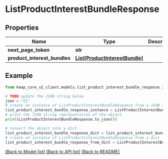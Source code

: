 # ListProductInterestBundleResponse


## Properties

Name | Type | Description | Notes
------------ | ------------- | ------------- | -------------
**next_page_token** | **str** |  | [optional] 
**product_interest_bundles** | [**List[ProductInterestBundle]**](ProductInterestBundle.md) |  | [optional] 

## Example

```python
from keap_core_v2_client.models.list_product_interest_bundle_response import ListProductInterestBundleResponse

# TODO update the JSON string below
json = "{}"
# create an instance of ListProductInterestBundleResponse from a JSON string
list_product_interest_bundle_response_instance = ListProductInterestBundleResponse.from_json(json)
# print the JSON string representation of the object
print(ListProductInterestBundleResponse.to_json())

# convert the object into a dict
list_product_interest_bundle_response_dict = list_product_interest_bundle_response_instance.to_dict()
# create an instance of ListProductInterestBundleResponse from a dict
list_product_interest_bundle_response_from_dict = ListProductInterestBundleResponse.from_dict(list_product_interest_bundle_response_dict)
```
[[Back to Model list]](../README.md#documentation-for-models) [[Back to API list]](../README.md#documentation-for-api-endpoints) [[Back to README]](../README.md)


